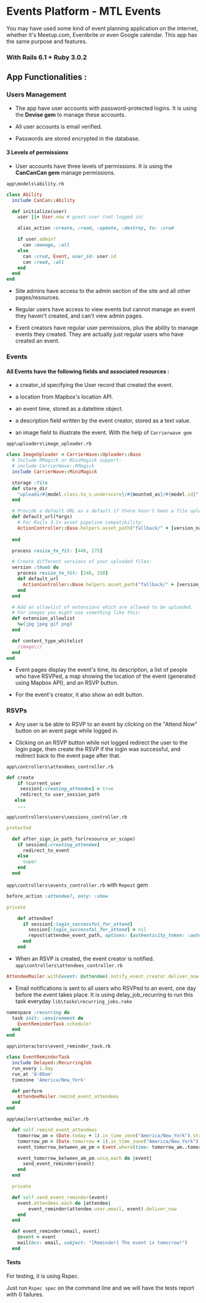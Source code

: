 # Events Platform - MTL Events

You may have used some kind of event planning application on the internet, whether it's Meetup.com, Eventbrite or even Google calendar. This app has the same purpose and features.

### With Rails 6.1 + Ruby 3.0.2

## App Functionalities :

### Users Management

-  The app have user accounts with password-protected logins. It is using the **Devise gem** to manage these accounts.

- All user accounts is email verified.

-  Passwords are stored encrypted in the database.

#### 3 Levels of permissions

-  User accounts have three levels of permissions. It is using the **CanCanCan gem** manage permissions.

`app\models\ability.rb`
```ruby
class Ability
  include CanCan::Ability

  def initialize(user)
    user ||= User.new # guest user (not logged in)

    alias_action :create, :read, :update, :destroy, to: :crud

    if user.admin?
      can :manage, :all
    else
      can :crud, Event, user_id: user.id
      can :read, :all
    end
  end
end
```

- Site admins have access to the admin section of the site and all other pages/resources.

- Regular users have access to view events but cannot manage an event they haven't created, and can't view admin pages.

-  Event creators have regular user permissions, plus the ability to manage events they created. They are actually just regular users who have created an event.

### Events

#### All Events have the following fields and associated resources :

- a creator_id specifying the User record that created the event.

- a location from Mapbox's location API.

- an event time, stored as a datetime object.

- a description field written by the event creator, stored as a text value.

- an image field to illustrate the event. With the help of `Carrierwave gem`

`app\uploaders\image_uploader.rb`
```ruby
class ImageUploader < CarrierWave::Uploader::Base
  # Include RMagick or MiniMagick support:
  # include CarrierWave::RMagick
  include CarrierWave::MiniMagick

  storage :file
  def store_dir
    "uploads/#{model.class.to_s.underscore}/#{mounted_as}/#{model.id}"
  end

  # Provide a default URL as a default if there hasn't been a file uploaded:
  def default_url(*args)
    # For Rails 3.1+ asset pipeline compatibility:
    ActionController::Base.helpers.asset_path("fallback/" + [version_name, "event.png"].compact.join('_'))
	  
  end

  process resize_to_fit: [440, 275]

  # Create different versions of your uploaded files:
  version :thumb do
    process resize_to_fit: [240, 150]
    def default_url
      ActionController::Base.helpers.asset_path("fallback/" + [version_name, "event.png"].compact.join('_'))
    end
  end

  # Add an allowlist of extensions which are allowed to be uploaded.
  # For images you might use something like this:
  def extension_allowlist
    %w(jpg jpeg gif png)
  end

  def content_type_whitelist
    /image\//
  end
end
```

- Event pages display the event's time, its description, a list of people who have RSVPed, a map showing the location of the event (generated using  Mapbox API), and an RSVP button.

- For the event's creator, it also show an edit button.

### RSVPs

- Any user is be able to RSVP to an event by clicking on the "Attend Now" button on an event page while logged in.

- Clicking on an RSVP button while not logged  redirect the user to the login page, then create the RSVP if the login was successful, and redirect back to the event page after that.

`app\controllers\attendees_controller.rb`
```ruby
def create
    if !current_user
     session[:creating_attendee] = true
     redirect_to user_session_path
   else
	...

```
`app\controllers\users\sessions_controller.rb`
```ruby
protected

  def after_sign_in_path_for(resource_or_scope)
    if session[:creating_attendee]
      redirect_to_event
    else
      super
    end
  end

```
`app\controllers\events_controller.rb` with `Repost` gem
```ruby
before_action :attendee?, only: :show

private

	def attendee?
      if session[:login_successful_for_attend]
        session[:login_successful_for_attend] = nil
        repost(attendee_event_path, options: {authenticity_token: :auto})
      end
    end

```

- When an RSVP is created, the event creator is notified.
`app\controllers\attendees_controller.rb`
```ruby
AttendeeMailer.with(event: @attendee).notify_event_creator.deliver_now

```

- Email notifications is sent to all users who RSVPed to an event, one day before the event takes place. It is using delay_job_recurring to run this task everyday 
`lib\tasks\recurring_jobs.rake`
```ruby
namespace :recurring do
  task init: :environment do
    EventReminderTask.schedule!
  end
end
```
`app\interactors\event_reminder_task.rb`
```ruby
class EventReminderTask
  include Delayed::RecurringJob
  run_every 1.day
  run_at '8:00am'
  timezone 'America/New_York'

  def perform
    AttendeeMailer.remind_event_attendees
  end
end
```
`app\mailers\attendee_mailer.rb`
```ruby
  def self.remind_event_attendees
    tomorrow_am = (Date.today + 1).in_time_zone("America/New_York").strftime('%a %d %b %Y %H:%M:%N %:z')
    tomorrow_pm = (Date.tomorrow + 1).in_time_zone("America/New_York").strftime('%a %d %b %Y %H:%M:%N %:z')
    event_tomorrow_between_am_pm = Event.where(time: tomorrow_am..tomorrow_pm)

    event_tomorrow_between_am_pm.uniq.each do |event|
      send_event_reminder(event)
    end
  end

  private

  def self.send_event_reminder(event)
    event.attendees.each do |attendee|
        event_reminder(attendee.user.email, event).deliver_now
    end
  end

  def event_reminder(email, event)
    @event = event
    mail(bcc: email, subject: "[Reminder] The event is tomorrow!")
  end
```

#### Tests

For testing, it is using Rspec.

Just run `Rspec spec` on the command line and we will have the tests report with 0 failures.
